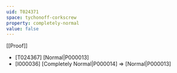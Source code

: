 ```yaml
---
uid: T024371
space: tychonoff-corkscrew
property: completely-normal
value: false
---
```

[[Proof]]

* [T024367] [Normal|P000013]
* [I000036] [Completely Normal|P000014] => [Normal|P000013]

